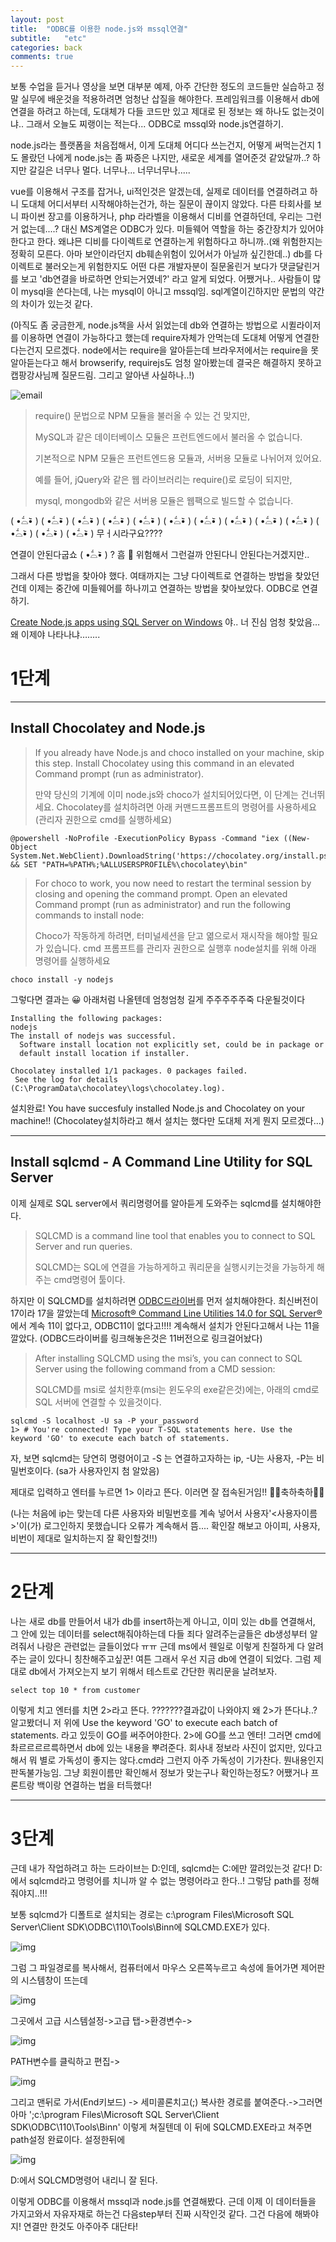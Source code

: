 ```yaml
---
layout: post
title:  "ODBC를 이용한 node.js와 mssql연결"
subtitle:   "etc"
categories: back
comments: true
---
```




보통 수업을 듣거나 영상을 보면 대부분 예제, 아주 간단한 정도의 코드들만 실습하고 정말 실무에 배운것을 적용하려면 엄청난 삽질을 해야한다. 프레임워크를 이용해서 db에 연결을 하려고 하는데, 도대체가 다들 코드만 있고 제대로 된 정보는 왜 하나도 없는것이냐.. 그래서 오늘도 찌랭이는 적는다... ODBC로 mssql와 node.js연결하기.

node.js라는 플랫폼을 처음접해서, 이게 도대체 어디다 쓰는건지, 어떻게 써먹는건지 1도 몰랐던 나에게 node.js는 좀 짜증은 나지만, 새로운 세계를 열어준것 같았달까..? 하지만 갈길은 너무나 멀다. 너무나... 너무너무나.....

vue를 이용해서 구조를 잡거나, ui적인것은 알겠는데, 실제로 데이터를 연결하려고 하니 도대체 어디서부터 시작해야하는건가, 하는 질문이 끊이지 않았다. 다른 타회사를 보니 파이썬 장고를 이용하거나, php 라라벨을 이용해서 디비를 연결하던데, 우리는 그런거 없는데....? 대신 MS계열은 ODBC가 있다. 미들웨어 역할을 하는 중간장치가 있어야한다고 한다. 왜냐믄 디비를 다이렉트로 연결하는게 위험하다고 하니까..(왜 위험한지는 정확히 모른다. 아마 보안이라던지 db훼손위험이 있어서가 아닐까 싶긴한데..) db를 다이렉트로 불러오는게 위험한지도 어떤 다른 개발자분이 질문올린거 보다가 댓글달린거를 보고 'db연결을 바로하면 안되는거였네?' 라고 알게 되었다. 어쨌거나.. 사람들이 많이 mysql을 쓴다는데, 나는 mysql이 아니고 mssql임. sql계열이긴하지만 문법의 약간의 차이가 있는것 같다. 

(아직도 좀 궁금한게, node.js책을 사서 읽었는데 db와 연결하는 방법으로 시퀼라이저를 이용하면 연결이 가능하다고 했는데 require자체가 안먹는데 도대체 어떻게 연결한다는건지 모르겠다. node에서는 require을 알아듣는데 브라우저에서는 require을 못알아듣는다고 해서 browserify, requirejs도 엄청 알아봤는데 결국은 해결하지 못하고 캡팡강사님께 질문드림. 그리고 알아낸 사실하나..!)

![email](/assets/img/email.PNG)

>require() 문법으로 NPM 모듈을 불러올 수 있는 건 맞지만,
>
>MySQL과 같은 데이터베이스 모듈은 프런트엔드에서 불러올 수 없습니다.
>
>
>
>기본적으로 NPM 모듈은 프런트엔드용 모듈과, 서버용 모듈로 나뉘어져 있어요.
>
>예를 들어, jQuery와 같은 웹 라이브러리는 require()로 로딩이 되지만,
>
>mysql, mongodb와 같은 서버용 모듈은 웹팩으로 빌드할 수 없습니다.

 ( •᷄⌓•᷅ )  ( •᷄⌓•᷅ )  ( •᷄⌓•᷅ )  ( •᷄⌓•᷅ )  ( •᷄⌓•᷅ )  ( •᷄⌓•᷅ )  ( •᷄⌓•᷅ )  ( •᷄⌓•᷅ )  ( •᷄⌓•᷅ )  ( •᷄⌓•᷅ )  ( •᷄⌓•᷅ )  ( •᷄⌓•᷅ )  ( •᷄⌓•᷅ ) 무ㅓ시라구요????

연결이 안된다굽쇼 ( •᷄⌓•᷅ ) ? 흠 🤔 위험해서 그런걸까 안된다니 안된다는거겠지만..

그래서 다른 방법을 찾아야 했다. 여태까지는 그냥 다이렉트로 연결하는 방법을 찾았던건데 이제는 중간에 미들웨어를 하나끼고 연결하는 방법을 찾아보았다. ODBC로 연결하기.

[Create Node.js apps using SQL Server on Windows](https://www.microsoft.com/en-us/sql-server/developer-get-started/node/windows/) 야.. 너 진심 엄청 찾았음… 왜 이제야 나타나냐……..

# 1단계

---

## Install Chocolatey and Node.js

> If you already have Node.js and choco installed on your machine, skip this step. Install Chocolatey using this command in an elevated Command prompt (run as administrator).
>
> 만약 당신의 기계에 이미 node.js와 choco가 설치되어있다면, 이 단계는 건너뛰세요. Chocolatey를 설치하려면 아래 커맨드프롬프트의 명령어를 사용하세요(관리자 권한으로 cmd를 실행하세요)

~~~
@powershell -NoProfile -ExecutionPolicy Bypass -Command "iex ((New-Object System.Net.WebClient).DownloadString('https://chocolatey.org/install.ps1'))" && SET "PATH=%PATH%;%ALLUSERSPROFILE%\chocolatey\bin"
~~~

> For choco to work, you now need to restart the terminal session by closing and opening the command prompt. Open an elevated Command prompt (run as administrator) and run the following commands to install node:
>
> Choco가 작동하게 하려면, 터미널세션을 닫고 엶으로서 재시작을 해야할 필요가 있습니다. cmd 프롬프트를 관리자 권한으로 실행후 node설치를 위해 아래 명령어를 실행하세요

~~~
choco install -y nodejs
~~~

그렇다면 결과는 😀 아래처럼 나올텐데 엄청엄청 길게 주주주주주죽 다운될것이다

~~~
Installing the following packages:
nodejs
The install of nodejs was successful.
  Software install location not explicitly set, could be in package or
  default install location if installer.

Chocolatey installed 1/1 packages. 0 packages failed.
 See the log for details (C:\ProgramData\chocolatey\logs\chocolatey.log).
~~~

설치완료! You have succesfuly installed Node.js and Chocolatey on your machine!! (Chocolatey설치하라고 해서 설치는 했다만 도대체 저게 뭔지 모르겠다...)



---

## Install sqlcmd - A Command Line Utility for SQL Server

이제 실제로 SQL server에서 쿼리명령어를 알아듣게 도와주는 sqlcmd를 설치해야한다. 

> SQLCMD is a command line tool that enables you to connect to SQL Server and run queries.
>
> SQLCMD는 SQL에 연결을 가능하게하고 쿼리문을 실행시키는것을 가능하게 해주는 cmd명령어 툴이다.

하지만 이 SQLCMD를 설치하려면 [ODBC드라이버](https://www.microsoft.com/en-us/download/details.aspx?id=36434)를 먼저 설치해야한다. 최신버전이 17이라 17을 깔았는데 [Microsoft® Command Line Utilities 14.0 for SQL Server®](https://www.microsoft.com/en-us/download/details.aspx?id=53591) 에서 계속 11이 없다고, ODBC11이 없다고!!!! 계속해서 설치가 안된다고해서 나는 11을 깔았다. (ODBC드라이버를 링크해놓은것은 11버전으로 링크걸어놨다)

> After installing SQLCMD using the msi’s, you can connect to SQL Server using the following command from a CMD session:
>
> SQLCMD를 msi로 설치한후(msi는 윈도우의 exe같은것)에는, 아래의 cmd로 SQL 서버에 연결할 수 있을것이다. 

~~~
sqlcmd -S localhost -U sa -P your_password
1> # You're connected! Type your T-SQL statements here. Use the keyword 'GO' to execute each batch of statements.
~~~



자, 보면 sqlcmd는 당연히 명령어이고 -S 는 연결하고자하는 ip, -U는 사용자,  -P는 비밀번호이다. (sa가 사용자인지 첨 알았음)

제대로 입력하고 엔터를 누르면 1> 이라고 뜬다. 이러면 잘 접속된거임!! 🎉🎉축하축하🎉🎉

(나는 처음에 ip는 맞는데 다른 사용자와 비밀번호를 계속 넣어서 사용자'<사용자이름>'이(가) 로그인하지 못했습니다 오류가 계속해서 뜸.... 확인잘 해보고 아이피, 사용자, 비번이 제대로 일치하는지 잘 확인할것!!)

---

# 2단계

나는 새로 db를 만들어서 내가 db를 insert하는게 아니고, 이미 있는 db를 연결해서, 그 안에 있는 데이터를 select해줘야하는데 다들 죄다 알려주는글들은 db생성부터 알려줘서 나랑은 관련없는 글들이었다 ㅠㅠ 근데 ms에서 웬일로 이렇게 친절하게 다 알려주는 글이 있다니 칭찬해주고싶꾼! 여튼 그래서 우선 지금 db에 연결이 되었다. 그럼 제대로 db에서 가져오는지 보기 위해서 테스트로 간단한 쿼리문을 날려보자. 

~~~
select top 10 * from customer
~~~



이렇게 치고 엔터를 치면 2>라고 뜬다. 
???????결과값이 나와야지 왜 2>가 뜬다냐..?
알고봤더니 저 위에 Use the keyword 'GO' to execute each batch of statements. 라고 있듯이 GO를 써주어야한다. 2>에 GO를 쓰고 엔터! 그러면 cmd에 촤르르르르륵하면서 db에 있는 내용을 뿌려준다. 회사내 정보라 사진이 없지만, 있다고 해서 뭐 별로 가독성이 좋지는 않다.cmd라 그런지 아주 가독성이 기가찬다. 뭔내용인지 판독불가능임. 그냥 회원이름만 확인해서 정보가 맞는구나 확인하는정도? 어쨌거나 프론트랑 백이랑 연결하는 법을 터득했다!



---

# 3단계

근데 내가 작업하려고 하는 드라이브는 D:인데, sqlcmd는 C:에만 깔려있는것 같다! D:에서 sqlcmd라고 명령어를 치니까 알 수 없는 명령어라고 한다..! 그렇담 path를 정해줘야지..!!!

보통 sqlcmd가 디폴트로 설치되는 경로는 c:\program Files\Microsoft SQL Server\Client SDK\ODBC\110\Tools\Binn에 SQLCMD.EXE가 있다. 

![img](/assets/img/180911001.png)

그럼 그 파일경로를 복사해서, 컴퓨터에서 마우스 오른쪽누르고 속성에 들어가면 제어판의 시스템창이 뜨는데 

![img](/assets/img/180911002.png)

그곳에서 고급 시스템설정->고급 탭->환경변수->

![img](/assets/img/180911003.png)

PATH변수를 클릭하고 편집->

![img](/assets/img/180911004.png)

그리고 맨뒤로 가서(End키보드) -> 세미콜론치고(;) 복사한 경로를 붙여준다.->그러면 아마 ';c:\program Files\Microsoft SQL Server\Client SDK\ODBC\110\Tools\Binn' 이렇게 쳐질텐데 이 뒤에 SQLCMD.EXE라고 쳐주면 path설정 완료이다. 설정한뒤에

![img](/assets/img/180911005.png)

D:에서 SQLCMD명령어 내리니 잘 된다.





이렇게 ODBC를 이용해서 mssql과 node.js를 연결해봤다. 근데 이제 이 데이터들을 가지고와서 자유자재로 하는건 다음step부터 진짜 시작인것 같다. 그건 다음에 해봐야지! 연결만 한것도 아주아주 대단타!




